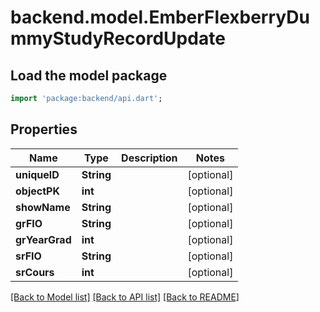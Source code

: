 # backend.model.EmberFlexberryDummyStudyRecordUpdate

## Load the model package
```dart
import 'package:backend/api.dart';
```

## Properties
Name | Type | Description | Notes
------------ | ------------- | ------------- | -------------
**uniquelD** | **String** |  | [optional] 
**objectPK** | **int** |  | [optional] 
**showName** | **String** |  | [optional] 
**grFIO** | **String** |  | [optional] 
**grYearGrad** | **int** |  | [optional] 
**srFIO** | **String** |  | [optional] 
**srCours** | **int** |  | [optional] 

[[Back to Model list]](../README.md#documentation-for-models) [[Back to API list]](../README.md#documentation-for-api-endpoints) [[Back to README]](../README.md)


